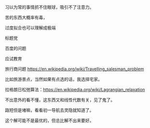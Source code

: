 习以为常的事情抓不住眼球，吸引不了注意力。


苦的东西大概率有毒，

过度拟合也可以理解成极端

标题党

百度的问题

应试教育

旅行商问题
https://en.wikipedia.org/wiki/Travelling_salesman_problem

比如旅游景点，当然如果有点选的话，我选择宅家。

拉格朗日松弛算法：https://en.wikipedia.org/wiki/Lagrangian_relaxation

不出意外的看不懂，这东西又和线性代数有关，见了鬼了。

路短但是堵嘛，看看初一导航去灵隐就知道了。

这个解可能不是最优的，但总比解不出来要好。




